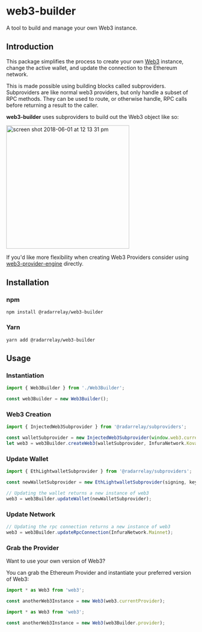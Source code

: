# web3-builder

A tool to build and manage your own Web3 instance.

## Introduction

This package simplifies the process to create your own [Web3](https://github.com/ethereum/wiki/wiki/JavaScript-API) instance, change the active wallet, and update the connection to the Ethereum network.

This is made possible using building blocks called subproviders. Subproviders are like normal web3 providers, but only handle a subset of RPC methods. They can be used to route, or otherwise handle, RPC calls before returning a result to the caller.

**web3-builder** uses subproviders to build out the Web3 object like so:

<img width="327" alt="screen shot 2018-06-01 at 12 13 31 pm" src="https://user-images.githubusercontent.com/20102664/40861917-0d305ebc-65a8-11e8-9456-f8ab622c8ec4.png">

If you'd like more flexibility when creating Web3 Providers consider using [web3-provider-engine](https://github.com/MetaMask/provider-engine) directly.


## Installation

### npm

```
npm install @radarrelay/web3-builder
```

### Yarn

```
yarn add @radarrelay/web3-builder
```

## Usage

### Instantiation
```javascript
import { Web3Builder } from './Web3Builder';

const web3Builder = new Web3Builder();
```

### Web3 Creation

```javascript
import { InjectedWeb3Subprovider } from '@radarrelay/subproviders';

const walletSubprovider = new InjectedWeb3Subprovider(window.web3.currentProvider);
let web3 = web3Builder.createWeb3(walletSubprovider, InfuraNetwork.Kovan);
```

### Update Wallet

```javascript
import { EthLightwalletSubprovider } from '@radarrelay/subproviders';

const newWalletSubprovider = new EthLightwalletSubprovider(signing, keystore, pwDerivedKey);

// Updating the wallet returns a new instance of web3
web3 = web3Builder.updateWallet(newWalletSubprovider);
```

### Update Network

```javascript
// Updating the rpc connection returns a new instance of web3
web3 = web3Builder.updateRpcConnection(InfuraNetwork.Mainnet);
```

### Grab the Provider

Want to use your own version of Web3?

You can grab the Ethereum Provider and instantiate your preferred version of Web3:

```javascript
import * as Web3 from 'web3';

const anotherWeb3Instance = new Web3(web3.currentProvider);
```

```javascript
import * as Web3 from 'web3';

const anotherWeb3Instance = new Web3(web3Builder.provider);
```
